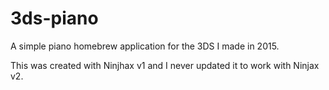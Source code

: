 # 3ds-piano
A simple piano homebrew application for the 3DS I made in 2015.

This was created with Ninjhax v1 and I never updated it to work with Ninjax v2.
